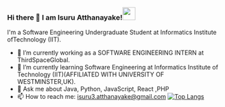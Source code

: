 ### Hi there 👋 I am Isuru Atthanayake!<img src="https://raw.githubusercontent.com/MartinHeinz/MartinHeinz/master/wave.gif" width="30px">
I'm a Software Engineering Undergraduate Student at Informatics Institute ofTechnology (IIT).
<!--
**Isuru2Atthanayake/Isuru2Atthanayake** is a ✨ _special_ ✨ repository because its `README.md` (this file) appears on your GitHub profile.
-->
<!--Here are some ideas to get you started:

- 🔭 I’m currently working on ...
- 🌱 I’m currently learning ...
- 👯 I’m looking to collaborate on ...
- 🤔 I’m looking for help with ...
- 💬 Ask me about ...
- 📫 How to reach me: ...
- 😄 Pronouns: ...
- ⚡ Fun fact: ...
-->
<!--![Anurag's GitHub stats](https://github-readme-stats.vercel.app/api?username=Isuru2Atthanayake&show_icons=true)-->
- 🔭 I’m currently working as a SOFTWARE ENGINEERING INTERN at ThirdSpaceGlobal. 
- 🌱 I’m currently learning Software Engineering at Informatics Institute of Technology (IIT)(AFFILIATED WITH UNIVERSITY OF WESTMINSTER,UK).
- 💬 Ask me about Java, Python, JavaScript, React ,PHP
- 📫 How to reach me: isuru3.atthanayake@gmail.com
[![Top Langs](https://github-readme-stats.vercel.app/api/top-langs/?username=Isuru2Atthanayake&layout=compact)](https://github.com/Isuru2Atthanayake/github-readme-stats)

